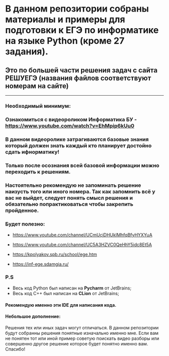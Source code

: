 # **В данном репозитории собраны материалы и примеры для подготовки к ЕГЭ по информатике на языке Python (кроме 27 задания).**

## **Это по большей части решения задач с сайта РЕШУЕГЭ (названия файлов соответствуют номерам на сайте)**
____

### **Необходимый минимум:**
### Ознакомиться с видеороликом Информатика БУ - https://www.youtube.com/watch?v=EhMpip6kUu0 
### В данном видеоролике затрагиваются базовые знания который должен знать каждый кто планирует достойно сдать ифнорматику!
### Только после осознания всей базовой информации можно переходить к решениям. 
### Настоятельно рекомендую не запоминать решение наизусть того или иного номера. Так как запомнить всё у вас не выйдет, следует понять смысл решения и обязательно попрактиковаться чтобы закрепить пройденное.


### **Будет полезно:**
 + https://www.youtube.com/channel/UCmUcjDHUkIMhfqBfyHYXYuA
  
 + https://www.youtube.com/channel/UC5A3HZVC0QeHhY5idc8Et5A

 + https://kpolyakov.spb.ru/school/ege.htm

 + https://inf-ege.sdamgia.ru/



### **P.S**

 + Весь код Python был написан на **Pycharm** от JetBrains;
 + Весь код C++ был написан на **CLion** от JetBrains;
#### Рекомендую именно эти IDE для написания кода.

#### Небольшое дополнение:
Решения тех или иных задач могут отличаться. В данном репозитории будут собранны решения понятные изначально именно мне. Если вам не понятен тот или иной пример советую поискать видео разборы или совершенно другое решение которое будет понятно именно вам. Спасибо!

